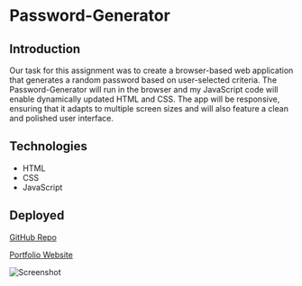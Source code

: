 # Password-Generator

## Introduction
Our task for this assignment was to create a browser-based web application that generates a random password based on user-selected criteria. The Password-Generator will run in the browser and my JavaScript code will enable dynamically updated HTML and CSS. The app will be responsive, ensuring that it adapts to multiple screen sizes and will also feature a clean and polished user interface. 


## Technologies
* HTML
* CSS
* JavaScript

## Deployed
[GitHub Repo](https://github.com/bosshogg86/Password-generator)

[Portfolio Website](https://bosshogg86.github.io/Password-generator/)

![Screenshot](images/portfolioscreenshot.png)